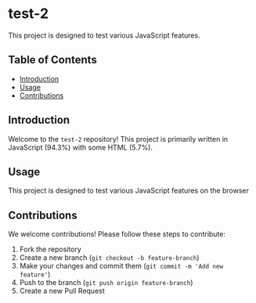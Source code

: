 # test-2

This project is designed to test various JavaScript features.

## Table of Contents
- [Introduction](#introduction)
- [Usage](#usage)
- [Contributions](#contributions)

## Introduction
Welcome to the `test-2` repository! This project is primarily written in JavaScript (94.3%) with some HTML (5.7%).

## Usage
This project is designed to test various JavaScript features on the browser

## Contributions
We welcome contributions! Please follow these steps to contribute:
1. Fork the repository
2. Create a new branch (`git checkout -b feature-branch`)
3. Make your changes and commit them (`git commit -m 'Add new feature'`)
4. Push to the branch (`git push origin feature-branch`)
5. Create a new Pull Request

